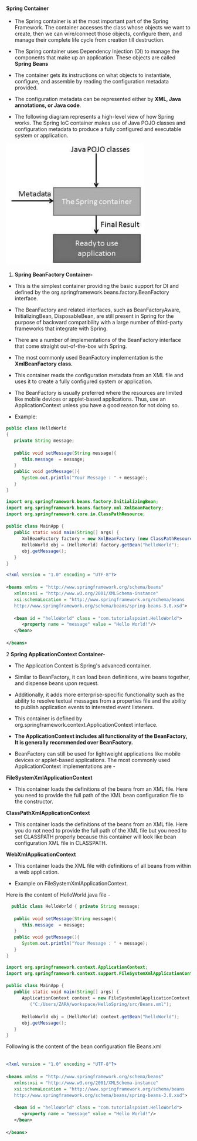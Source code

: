 
#### Spring Container

-  The Spring container is at the most important part of the Spring Framework. The container accesses the class whose objects we want to create, then
   we can wire/connect those objects, configure them, and manage their complete life cycle from creation till destruction.

-  The Spring container uses Dependency Injection (DI) to manage the components that make up an application. These objects are called **Spring
   Beans** 

-  The container gets its instructions on what objects to instantiate, configure, and assemble by reading the configuration metadata provided.

-  The configuration metadata can be represented either by **XML, Java annotations, or Java code**. 

-  The following diagram represents a high-level view of how Spring works. The Spring IoC container makes use of Java POJO classes and configuration
   metadata to produce a fully configured and executable system or application.

![Spring container working](../images/core/1.2.1_Spring_container_working.jpg)



1. **Spring BeanFactory Container-**

- This is the simplest container providing the basic support for DI and defined by the org.springframework.beans.factory.BeanFactory interface. 

- The BeanFactory and related interfaces, such as BeanFactoryAware, InitializingBean, DisposableBean, are still present in Spring for the purpose of backward compatibility with a large number of third-party frameworks that integrate with Spring. 

- There are a number of implementations of the BeanFactory interface that come straight out-of-the-box with Spring. 

- The most commonly used BeanFactory implementation is the **XmlBeanFactory class.**

- This container reads the configuration metadata from an XML file and uses it to create a fully configured system or application.

- The BeanFactory is usually preferred where the resources are limited like mobile devices or applet-based applications. Thus, use an
  ApplicationContext unless you have a good reason for not doing so.

- Example: 

```java
public class HelloWorld
{ 
   private String message;  
   
   public void setMessage(String message){ 
      this.message  = message; 
   }  
   public void getMessage(){ 
      System.out.println("Your Message : " + message); 
   } 
}
```
```java
import org.springframework.beans.factory.InitializingBean; 
import org.springframework.beans.factory.xml.XmlBeanFactory; 
import org.springframework.core.io.ClassPathResource;  

public class MainApp { 
   public static void main(String[] args) { 
      XmlBeanFactory factory = new XmlBeanFactory (new ClassPathResource("Beans.xml")); 
      HelloWorld obj = (HelloWorld) factory.getBean("helloWorld");    
      obj.getMessage();    
   }
} 
```

```xml
<?xml version = "1.0" encoding = "UTF-8"?>

<beans xmlns = "http://www.springframework.org/schema/beans"
   xmlns:xsi = "http://www.w3.org/2001/XMLSchema-instance"
   xsi:schemaLocation = "http://www.springframework.org/schema/beans
   http://www.springframework.org/schema/beans/spring-beans-3.0.xsd">

   <bean id = "helloWorld" class = "com.tutorialspoint.HelloWorld">
      <property name = "message" value = "Hello World!"/>
   </bean>

</beans>
```



2 **Spring ApplicationContext Container-**

- The Application Context is Spring's advanced container. 

- Similar to BeanFactory, it can load bean definitions, wire beans together, and dispense beans upon request. 

- Additionally, it adds more enterprise-specific functionality such as the ability to resolve textual messages from a properties file and the ability
  to publish application events to interested event listeners.

- This container is defined by org.springframework.context.ApplicationContext interface. 

- **The ApplicationContext includes all functionality of the BeanFactory, It is generally recommended over BeanFactory.**

- BeanFactory can still be used for lightweight applications like mobile devices or applet-based applications. The most commonly used
  ApplicationContext implementations are -

**FileSystemXmlApplicationContext**

- This container loads the definitions of the beans from an XML file. Here you need to provide the full path of the XML bean configuration file to the constructor.


**ClassPathXmlApplicationContext**
  
- This container loads the definitions of the beans from an XML file. Here you do not need to provide the full path of the XML file but you need to set CLASSPATH properly because this container will look like bean configuration XML file in CLASSPATH.



**WebXmlApplicationContext**  

- This container loads the XML file with definitions of all beans from within a web application.


- Example on FileSystemXmlApplicationContext. 

Here is the content of HelloWorld.java file -
  
```java
  public class HelloWorld { private String message;

   public void setMessage(String message){
      this.message  = message;
   }
   public void getMessage(){
      System.out.println("Your Message : " + message);
   }
}

```

```java
import org.springframework.context.ApplicationContext;
import org.springframework.context.support.FileSystemXmlApplicationContext;

public class MainApp {
   public static void main(String[] args) {
      ApplicationContext context = new FileSystemXmlApplicationContext
         ("C:/Users/ZARA/workspace/HelloSpring/src/Beans.xml");
      
      HelloWorld obj = (HelloWorld) context.getBean("helloWorld");
      obj.getMessage();
   }
}
```
Following is the content of the bean configuration file Beans.xml
```xml

<?xml version = "1.0" encoding = "UTF-8"?>

<beans xmlns = "http://www.springframework.org/schema/beans"
   xmlns:xsi = "http://www.w3.org/2001/XMLSchema-instance"
   xsi:schemaLocation = "http://www.springframework.org/schema/beans
   http://www.springframework.org/schema/beans/spring-beans-3.0.xsd">

   <bean id = "helloWorld" class = "com.tutorialspoint.HelloWorld">
      <property name = "message" value = "Hello World!"/>
   </bean>

</beans>
```
